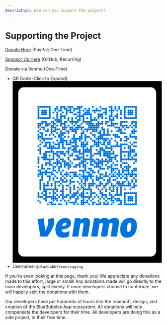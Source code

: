 ```yaml
---
description: How can you support the project?
---
```


# Supporting the Project

[Donate Here](https://bluebubbles.app/donate/) (PayPal; One-Time)

[Sponsor Us Here](https://github.com/sponsors/BlueBubblesApp) (GitHub; Recurring)

Donate via Venmo (One-Time)

* QR Code (Click to Expand): <img src=".gitbook/assets/markup_qr_2 (1).png" alt="" data-size="line">
* Username: `@bluebubblesmessaging`

If you're even looking at this page, thank you! We appreciate any donations made to this effort, large or small! Any donations made will go directly to the main developers, split evenly. If more developers choose to contribute, we will happily split the donations with them.

Our developers have put hundreds of hours into the research, design, and creation of the BlueBubbles App ecosystem. All donations will help compensate the developers for their time. All developers are doing this as a side project, in their free time.
